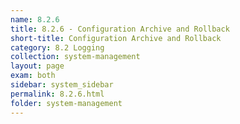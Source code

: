 ```yaml
---
name: 8.2.6
title: 8.2.6 - Configuration Archive and Rollback
short-title: Configuration Archive and Rollback
category: 8.2 Logging
collection: system-management
layout: page
exam: both
sidebar: system_sidebar
permalink: 8.2.6.html
folder: system-management
---
```


